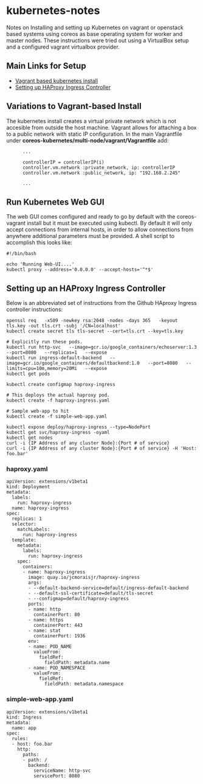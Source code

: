 # kubernetes-notes
Notes on Installing and setting up Kubernetes on vagrant or openstack based systems using coreos as base operating system for worker and master nodes.  These instructions were tried out using a VirtualBox setup and a configured vagrant virtualbox provider.

## Main Links for Setup
* [Vagrant based kubernetes install](https://coreos.com/kubernetes/docs/latest/kubernetes-on-vagrant.html)
* [Setting up HAProxy Ingress Controller](https://github.com/kubernetes/ingress/tree/master/examples/deployment/haproxy)

## Variations to Vagrant-based Install
The kubernetes install creates a virtual private network which is not accesible from outside the host machine.  Vagrant allows for attaching a box to a public network with static IP configuration.  In the main Vagrantfile under **coreos-kubernetes/multi-node/vagrant/Vagrantfile** add:

```
      ...
      
      controllerIP = controllerIP(i)
      controller.vm.network :private_network, ip: controllerIP
      controller.vm.network :public_network, ip: "192.168.2.245"
      
      ...
```

## Run Kubernetes Web GUI
The web GUI comes configured and ready to go by default with the coreos-vagrant install but it must be executed using kubectl. By default it will only accept connections from internal hosts, in order to allow connections from anywhere additional parameters must be provided. A shell script to accomplish this looks like:

```
#!/bin/bash

echo 'Running Web-UI....'
kubectl proxy --address='0.0.0.0' --accept-hosts='^*$'
```

## Setting up an HAProxy Ingress Controller
Below is an abbreviated set of instructions from the Github HAproxy Ingress controller instructions:

```
openssl req   -x509 -newkey rsa:2048 -nodes -days 365   -keyout tls.key -out tls.crt -subj '/CN=localhost'
kubectl create secret tls tls-secret --cert=tls.crt --key=tls.key

# Explicitly run these pods.
kubectl run http-svc   --image=gcr.io/google_containers/echoserver:1.3   --port=8080   --replicas=1   --expose
kubectl run ingress-default-backend   --image=gcr.io/google_containers/defaultbackend:1.0   --port=8080   --limits=cpu=10m,memory=20Mi   --expose
kubectl get pods

kubectl create configmap haproxy-ingress

# This deploys the actual haproxy pod.
kubectl create -f haproxy-ingress.yaml

# Sample web-app to hit
kubectl create -f simple-web-app.yaml 

kubectl expose deploy/haproxy-ingress --type=NodePort
kubectl get svc/haproxy-ingress -oyaml
kubectl get nodes
curl -i {IP Address of any cluster Node}:{Port # of service}
curl -i {IP Address of any cluster Node}:{Port # of service} -H 'Host: foo.bar'
```

### haproxy.yaml
```
apiVersion: extensions/v1beta1
kind: Deployment
metadata:
  labels:
    run: haproxy-ingress
  name: haproxy-ingress
spec:
  replicas: 1
  selector:
    matchLabels:
      run: haproxy-ingress
  template:
    metadata:
      labels:
        run: haproxy-ingress
    spec:
      containers:
      - name: haproxy-ingress
        image: quay.io/jcmoraisjr/haproxy-ingress
        args:
        - --default-backend-service=default/ingress-default-backend
        - --default-ssl-certificate=default/tls-secret
        - --configmap=default/haproxy-ingress
        ports:
        - name: http
          containerPort: 80
        - name: https
          containerPort: 443
        - name: stat
          containerPort: 1936
        env:
        - name: POD_NAME
          valueFrom:
            fieldRef:
              fieldPath: metadata.name
        - name: POD_NAMESPACE
          valueFrom:
            fieldRef:
              fieldPath: metadata.namespace
```

### simple-web-app.yaml
```
apiVersion: extensions/v1beta1
kind: Ingress
metadata:
  name: app
spec:
  rules:
  - host: foo.bar
    http:
      paths:
      - path: /
        backend:
          serviceName: http-svc
          servicePort: 8080
 ```



